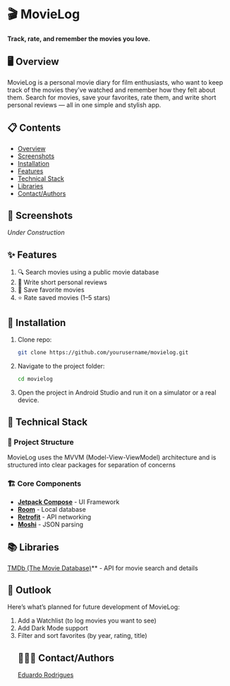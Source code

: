 # 🎬 MovieLog

**Track, rate, and remember the movies you love.**

## 🖥️ Overview
<p>MovieLog is a personal movie diary for film enthusiasts, who want to keep track of the movies they’ve watched and remember how they felt about them. Search for movies, save your favorites, rate them, and write short personal reviews — all in one simple and stylish app.</p>

## 📋 Contents
- [Overview](#-overview)
- [Screenshots](#-screenshots)
- [Installation](#-installation)
- [Features](#-features)
- [Technical Stack](#-technical-stack)
- [Libraries](#-libraries)
- [Contact/Authors](#-contactauthors)

## 📸 Screenshots 
*Under Construction*

## ✨ Features

<ol>
<li>🔍 Search movies using a public movie database</li>
<li>💬 Write short personal reviews</li>
<li>💾 Save favorite movies</li>
<li>⭐️ Rate saved movies (1–5 stars)</li>
</ol>

## 📲 Installation
1. Clone repo:
   ```bash
   git clone https://github.com/yourusername/movielog.git

2. Navigate to the project folder:
   ```bash
   cd movielog
3. Open the project in Android Studio and run it on a simulator or a real device.


## 🚀 Technical Stack

### 📁 Project Structure
MovieLog uses the MVVM (Model-View-ViewModel) architecture and is structured into clear packages for separation of concerns

### 🏗️ Core Components
- **[Jetpack Compose](https://developer.android.com/compose)** - UI Framework
- **[Room](https://developer.android.com/training/data-storage/room)** - Local database
- **[Retrofit](https://developer.android.com/training/data-storage/room)** - API networking
- **[Moshi](https://developer.android.com/training/data-storage/room)** - JSON parsing
 
## 📚 Libraries
[TMDb (The Movie Database)](https://developer.themoviedb.org/docs/getting-started)** - API for movie search and details

## 🔭 Outlook
Here’s what’s planned for future development of MovieLog:

<ol>
<li> Add a Watchlist (to log movies you want to see)</li>
<li> Add Dark Mode support</li>
<li> Filter and sort favorites (by year, rating, title)</li>

## 👨🏻‍💻 Contact/Authors
[Eduardo Rodrigues](https://www.linkedin.com/in/eduardo-rodriguescruz/)



